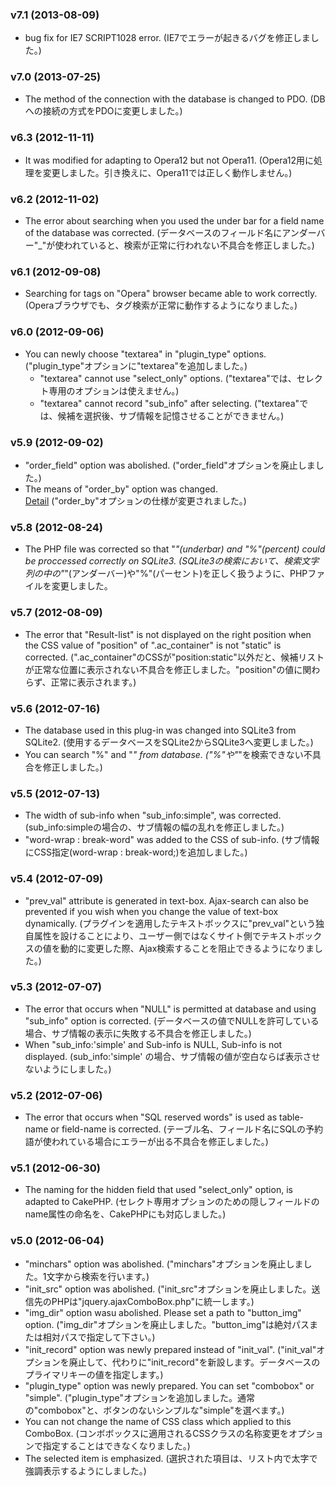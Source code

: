 ### v7.1 (2013-08-09)
+ bug fix for IE7 SCRIPT1028 error.
  (IE7でエラーが起きるバグを修正しました。)


### v7.0 (2013-07-25)
+ The method of the connection with the database is changed to PDO.
  (DBへの接続の方式をPDOに変更しました。)


### v6.3 (2012-11-11)
+ It was modified for adapting to Opera12 but not Opera11.
  (Opera12用に処理を変更しました。引き換えに、Opera11では正しく動作しません。)


### v6.2 (2012-11-02)
+ The error about searching when you used the under bar for a field name of the database was corrected.
  (データベースのフィールド名にアンダーバー"_"が使われていると、検索が正常に行われない不具合を修正しました。)


### v6.1 (2012-09-08)
+ Searching for tags on "Opera" browser became able to work correctly.
  (Operaブラウザでも、タグ検索が正常に動作するようになりました。)


### v6.0 (2012-09-06)
+ You can newly choose "textarea" in "plugin_type" options.
  ("plugin_type"オプションに"textarea"を追加しました。)
	+ "textarea" cannot use "select_only" options.
	  ("textarea"では、セレクト専用のオプションは使えません。)
	+ "textarea" cannot record "sub_info" after selecting.
	  ("textarea"では、候補を選択後、サブ情報を記憶させることができません。)


### v5.9 (2012-09-02)
+ "order_field" option was abolished.
  ("order_field"オプションを廃止しました。)
+ The means of "order_by" option was changed.   
  [Detail](http://www.usamimi.info/~sutara/ajaxComboBox/#sample01_06)
  ("order_by"オプションの仕様が変更されました。)


### v5.8 (2012-08-24)
+ The PHP file was corrected so that "_"(underbar) and "%"(percent) could be proccessed correctly on SQLite3. 
  (SQLite3の検索において、検索文字列の中の"_"(アンダーバー)や"%"(パーセント)を正しく扱うように、PHPファイルを変更しました。


### v5.7 (2012-08-09)
+ The error that "Result-list" is not displayed on the right position when the CSS value of "position" of ".ac_container" is not "static" is corrected. 
  (".ac_container"のCSSが"position:static"以外だと、候補リストが正常な位置に表示されない不具合を修正しました。"position"の値に関わらず、正常に表示されます。)


### v5.6 (2012-07-16)
+ The database used in this plug-in was changed into SQLite3 from SQLite2.
  (使用するデータベースをSQLite2からSQLite3へ変更しました。)
+ You can search "%" and "_" from database.
  ("%"や"_"を検索できない不具合を修正しました。)


### v5.5 (2012-07-13)
+ The width of sub-info when "sub_info:simple", was corrected.
  (sub_info:simpleの場合の、サブ情報の幅の乱れを修正しました。)
+ "word-wrap : break-word" was added to the CSS of sub-info.
  (サブ情報にCSS指定(word-wrap : break-word;)を追加しました。)


### v5.4 (2012-07-09)
+ "prev_val" attribute is generated in text-box.
  Ajax-search can also be prevented if you wish when you change the value of text-box dynamically. 
  (プラグインを適用したテキストボックスに"prev_val"という独自属性を設けることにより、ユーザー側ではなくサイト側でテキストボックスの値を動的に変更した際、Ajax検索することを阻止できるようになりました。)


### v5.3 (2012-07-07)
+ The error that occurs when "NULL" is permitted at database and using "sub_info" option is corrected. 
  (データベースの値でNULLを許可している場合、サブ情報の表示に失敗する不具合を修正しました。)
+ When "sub_info:'simple' and Sub-info is NULL, Sub-info is not displayed.
  (sub_info:'simple' の場合、サブ情報の値が空白ならば表示させないようにしました。)


### v5.2 (2012-07-06)
+ The error that occurs when "SQL reserved words" is used as table-name or field-name is corrected.
  (テーブル名、フィールド名にSQLの予約語が使われている場合にエラーが出る不具合を修正しました。)


### v5.1 (2012-06-30)
+ The naming for the hidden field that used "select_only" option, is adapted to CakePHP.
  (セレクト専用オプションのための隠しフィールドのname属性の命名を、CakePHPにも対応しました。)


### v5.0 (2012-06-04)
+ "minchars" option was abolished.
  ("minchars"オプションを廃止しました。1文字から検索を行います。)
+ "init_src" option was abolished.
  ("init_src"オプションを廃止しました。送信先のPHPは"jquery.ajaxComboBox.php"に統一します。)
+ "img_dir" option wasu abolished. Please set a path to "button_img" option.
  ("img_dir"オプションを廃止しました。"button_img"は絶対パスまたは相対パスで指定して下さい。)
+ "init_record" option was newly prepared instead of "init_val".
  ("init_val"オプションを廃止して、代わりに"init_record"を新設します。データベースのプライマリキーの値を指定します。)
+ "plugin_type" option was newly prepared. You can set "combobox" or "simple".
  ("plugin_type"オプションを追加しました。通常の"combobox"と、ボタンのないシンプルな"simple"を選べます。)
+ You can not change the name of CSS class which applied to this ComboBox.
  (コンボボックスに適用されるCSSクラスの名称変更をオプションで指定することはできなくなりました。)
+ The selected item is emphasized.
  (選択された項目は、リスト内で太字で強調表示するようにしました。)
